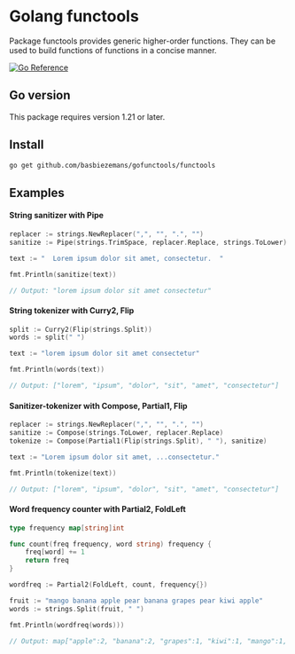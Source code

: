 # Golang functools

Package functools provides generic higher-order functions. They can be used to build functions of functions in a concise manner.

[![Go Reference](https://pkg.go.dev/badge/github.com/basbiezemans/gofunctools.svg)](https://pkg.go.dev/github.com/basbiezemans/gofunctools/functools)

## Go version

This package requires version 1.21 or later.

## Install

```bash
go get github.com/basbiezemans/gofunctools/functools
```

## Examples

#### String sanitizer with Pipe
```go
replacer := strings.NewReplacer(",", "", ".", "")
sanitize := Pipe(strings.TrimSpace, replacer.Replace, strings.ToLower)

text := "  Lorem ipsum dolor sit amet, consectetur.  "

fmt.Println(sanitize(text))

// Output: "lorem ipsum dolor sit amet consectetur"
```
#### String tokenizer with Curry2, Flip
```go
split := Curry2(Flip(strings.Split))
words := split(" ")

text := "lorem ipsum dolor sit amet consectetur"

fmt.Println(words(text))

// Output: ["lorem", "ipsum", "dolor", "sit", "amet", "consectetur"]
```
#### Sanitizer-tokenizer with Compose, Partial1, Flip
```go
replacer := strings.NewReplacer(",", "", ".", "")
sanitize := Compose(strings.ToLower, replacer.Replace)
tokenize := Compose(Partial1(Flip(strings.Split), " "), sanitize)

text := "Lorem ipsum dolor sit amet, ...consectetur."

fmt.Println(tokenize(text))

// Output: ["lorem", "ipsum", "dolor", "sit", "amet", "consectetur"]
```
#### Word frequency counter with Partial2, FoldLeft
```go
type frequency map[string]int

func count(freq frequency, word string) frequency {
    freq[word] += 1
    return freq
}

wordfreq := Partial2(FoldLeft, count, frequency{})

fruit := "mango banana apple pear banana grapes pear kiwi apple"
words := strings.Split(fruit, " ")

fmt.Println(wordfreq(words)))

// Output: map["apple":2, "banana":2, "grapes":1, "kiwi":1, "mango":1, "pear":2]
```